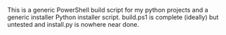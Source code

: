 This is a generic PowerShell build script for my python projects and a generic installer Python installer script. build.ps1 is complete (ideally) but untested and install.py is nowhere near done.